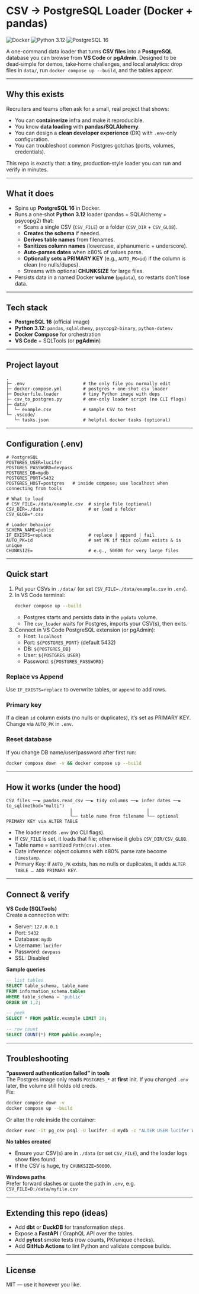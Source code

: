 
# CSV → PostgreSQL Loader (Docker + pandas)

![Docker](https://img.shields.io/badge/Docker-ready-2496ED?logo=docker&logoColor=white)
![Python 3.12](https://img.shields.io/badge/Python-3.12-3776AB?logo=python&logoColor=white)
![PostgreSQL 16](https://img.shields.io/badge/PostgreSQL-16-336791?logo=postgresql&logoColor=white)

A one-command data loader that turns **CSV files** into a **PostgreSQL** database you can browse from **VS Code** or **pgAdmin**. Designed to be dead‑simple for demos, take‑home challenges, and local analytics: drop files in `data/`, run `docker compose up --build`, and the tables appear.

---

## Why this exists

Recruiters and teams often ask for a small, real project that shows:
- You can **containerize** infra and make it reproducible.
- You know **data loading** with **pandas/SQLAlchemy**.
- You can design a **clean developer experience** (DX) with `.env`‑only configuration.
- You can troubleshoot common Postgres gotchas (ports, volumes, credentials).

This repo is exactly that: a tiny, production‑style loader you can run and verify in minutes.

---

## What it does

- Spins up **PostgreSQL 16** in Docker.
- Runs a one‑shot **Python 3.12** loader (pandas + SQLAlchemy + psycopg2) that:
  - Scans a single CSV (`CSV_FILE`) or a folder (`CSV_DIR` + `CSV_GLOB`).
  - **Creates the schema** if needed.
  - **Derives table names** from filenames.
  - **Sanitizes column names** (lowercase, alphanumeric + underscore).
  - **Auto‑parses dates** when ≥80% of values parse.
  - **Optionally sets a PRIMARY KEY** (e.g., `AUTO_PK=id`) if the column is clean (no nulls/dupes).
  - Streams with optional **CHUNKSIZE** for large files.
- Persists data in a named Docker **volume** (`pgdata`), so restarts don’t lose data.

---

## Tech stack

- **PostgreSQL 16** (official image)  
- **Python 3.12**: `pandas`, `sqlalchemy`, `psycopg2-binary`, `python-dotenv`  
- **Docker Compose** for orchestration  
- **VS Code** + SQLTools (or **pgAdmin**)

---

## Project layout

```
.
├─ .env                      # the only file you normally edit
├─ docker-compose.yml        # postgres + one-shot csv loader
├─ Dockerfile.loader         # tiny Python image with deps
├─ csv_to_postgres.py        # env-only loader script (no CLI flags)
├─ data/
│  └─ example.csv            # sample CSV to test
└─ .vscode/
   └─ tasks.json             # helpful docker tasks (optional)
```

---

## Configuration (.env)

```dotenv
# PostgreSQL
POSTGRES_USER=lucifer
POSTGRES_PASSWORD=devpass
POSTGRES_DB=mydb
POSTGRES_PORT=5432
POSTGRES_HOST=postgres   # inside compose; use localhost when connecting from tools

# What to load
# CSV_FILE=./data/example.csv  # single file (optional)
CSV_DIR=./data                 # or load a folder
CSV_GLOB=*.csv

# Loader behavior
SCHEMA_NAME=public
IF_EXISTS=replace              # replace | append | fail
AUTO_PK=id                     # set PK if this column exists & is unique
CHUNKSIZE=                     # e.g., 50000 for very large files
```

---

## Quick start

1) Put your CSVs in `./data/` (or set `CSV_FILE=./data/example.csv` in `.env`).  
2) In VS Code terminal:
   ```bash
   docker compose up --build
   ```
   - Postgres starts and persists data in the `pgdata` volume.
   - The `csv_loader` waits for Postgres, imports your CSV(s), then exits.
3) Connect in VS Code PostgreSQL extension (or pgAdmin):
   - Host: `localhost`
   - Port: `${POSTGRES_PORT}` (default 5432)
   - DB: `${POSTGRES_DB}`
   - User: `${POSTGRES_USER}`
   - Password: `${POSTGRES_PASSWORD}`

### Replace vs Append
Use `IF_EXISTS=replace` to overwrite tables, or `append` to add rows.

### Primary key
If a clean `id` column exists (no nulls or duplicates), it’s set as PRIMARY KEY.  
Change via `AUTO_PK` in `.env`.

### Reset database
If you change DB name/user/password after first run:
```bash
docker compose down -v && docker compose up --build
```

---

## How it works (under the hood)

```
CSV files ──► pandas.read_csv ──► tidy columns ──► infer dates ──► to_sql(method="multi")
                        │                            │
                        └── table name from filename └── optional PRIMARY KEY via ALTER TABLE
```

- The loader reads `.env` (no CLI flags).
- If `CSV_FILE` is set, it loads that file; otherwise it globs `CSV_DIR/CSV_GLOB`.
- Table name = sanitized `Path(csv).stem`.
- Date inference: object columns with ≥80% parse rate become `timestamp`.
- Primary Key: if `AUTO_PK` exists, has no nulls or duplicates, it adds `ALTER TABLE … ADD PRIMARY KEY`.

---

## Connect & verify

**VS Code (SQLTools)**  
Create a connection with:
- Server: `127.0.0.1`
- Port: `5432`
- Database: `mydb`
- Username: `lucifer`
- Password: `devpass`
- SSL: Disabled

**Sample queries**
```sql
-- list tables
SELECT table_schema, table_name
FROM information_schema.tables
WHERE table_schema = 'public'
ORDER BY 1,2;

-- peek
SELECT * FROM public.example LIMIT 20;

-- row count
SELECT COUNT(*) FROM public.example;
```

---

## Troubleshooting

**“password authentication failed” in tools**  
The Postgres image only reads `POSTGRES_*` at **first** init. If you changed `.env` later, the volume still holds old creds.  
Fix:  
```bash
docker compose down -v
docker compose up --build
```
Or alter the role inside the container:
```bash
docker exec -it pg_csv psql -U lucifer -d mydb -c "ALTER USER lucifer WITH PASSWORD 'devpass';"
```

**No tables created**  
- Ensure your CSV(s) are in `./data` (or set `CSV_FILE`), and the loader logs show files found.
- If the CSV is huge, try `CHUNKSIZE=50000`.

**Windows paths**  
Prefer forward slashes or quote the path in `.env`, e.g.  
`CSV_FILE=D:/data/myfile.csv`

---

## Extending this repo (ideas)

- Add **dbt** or **DuckDB** for transformation steps.  
- Expose a **FastAPI** / GraphQL API over the tables.  
- Add **pytest** smoke tests (row counts, PK/unique checks).  
- Add **GitHub Actions** to lint Python and validate compose builds.

---

## License

MIT — use it however you like.
